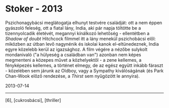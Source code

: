 # Stoker - 2013

Pszichonagybácsi meglátogatja elhunyt testvére családját: ott a nem éppen gyászoló feleség, ott a fiatal lány, India, aki pár napja töltötte be a tizennyolcadik életévét, megannyi kínálkozó lehetőség -
ellentétben a _Shadow of doubt_ Hitchcock filmmel itt a lány menekül pszichobácsi elől: miközben az útban levő nagynénik és iskolai kanok el-eltünedeznek, India egyre közelebb kerül az igazsághoz. A film végére a nézőbe sulykolt mondanivaló ("a hülyeség a családban van") azonban nem képes megmenteni a közepes művet a közhelyektől - a zene kellemes, a fényképezés kellemes, a történet elmegy, de az egész együtt inkább fáraszt - közelében sem járunk az Oldboy, vagy a Sympathy kiválóságának (és Park Chan-Wook előző rendezése, a _Thirst_ sem nyűgözött le annyira).

2013-07-14 

----

[6], [cukrosbácsi], [thriller]
